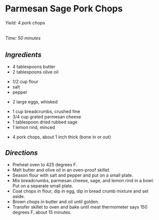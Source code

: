 # Parmesan Sage Pork Chops

######  Yield: 4 pork chops
######  Time: 50 minutes

##  *Ingredients*
- 4 tablespoons butter
- 2 tablespoons olive oil
<!-- -->
- 1/2 cup flour
- salt
- pepper
<!-- -->
- 2 large eggs, whisked
<!-- -->
- 1 cup breadcrumbs, crushed fine
- 3/4 cup grated parmesan cheese
- 1 tablespoon dried rubbed sage
- 1 lemon rind, minced
<!-- -->
- 4 pork chops, about 1 inch thick (bone in or out)
##  *Directions*
- Preheat oven to 425 degrees F.
- Melt butter and olive oil in an oven-proof skillet.
- Season flour with salt and pepper and put on a small plate.
- Mix breadcrumbs, parmesan cheese, sage, and lemon rind in a bowl.  Put
on a separate small plate.
- Coat chops in flour, dip in egg, dip in bread crumb mixture and set
aside.
- Brown chops in butter and oil until golden.
- Transfer skillet to oven and bake until meat thermometer says 150
degrees F, about 15 minutes.